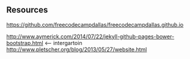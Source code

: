 ## Resources ##
https://github.com/freecodecampdallas/freecodecampdallas.github.io

http://www.aymerick.com/2014/07/22/jekyll-github-pages-bower-bootstrap.html <-- intergartoin
http://www.pletscher.org/blog/2013/05/27/website.html
